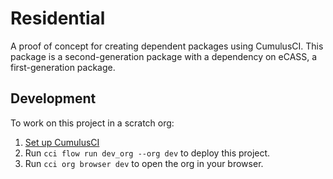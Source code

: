 # Residential

A proof of concept for creating dependent packages using CumulusCI. This package is a second-generation package with a dependency on eCASS, a first-generation package.

## Development

To work on this project in a scratch org:

1. [Set up CumulusCI](https://cumulusci.readthedocs.io/en/latest/tutorial.html)
2. Run `cci flow run dev_org --org dev` to deploy this project.
3. Run `cci org browser dev` to open the org in your browser.